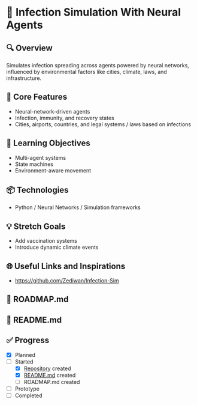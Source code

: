 # 🧪 Infection Simulation With Neural Agents

## 🔍 Overview
Simulates infection spreading across agents powered by neural networks, influenced by environmental factors like cities, climate, laws, and infrastructure.

## 🔧 Core Features
- Neural-network-driven agents
- Infection, immunity, and recovery states
- Cities, airports, countries, and legal systems / laws based on infections

## 🧠 Learning Objectives
- Multi-agent systems
- State machines
- Environment-aware movement

## 📦 Technologies
- Python / Neural Networks / Simulation frameworks

## 💡 Stretch Goals
- Add vaccination systems
- Introduce dynamic climate events

## 🌐 Useful Links and Inspirations
- https://github.com/Zediwan/Infection-Sim

## 📄 ROADMAP.md

## 📘 README.md

## ✅ Progress
- [x] Planned
- [ ] Started
  - [X] [Repository](https://github.com/Zediwan/Infection-Sim) created
  - [X] [README.md](https://github.com/Zediwan/Infection-Sim/blob/master/README.md) created
  - [ ] ROADMAP.md created
- [ ] Prototype
- [ ] Completed
